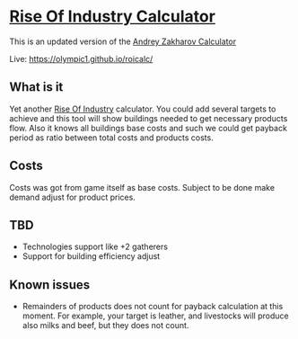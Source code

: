 # [Rise Of Industry Calculator](https://olympic1.github.io/roicalc/)

This is an updated version of the [Andrey Zakharov Calculator](https://andrey-zakharov.github.io/roicalc/)

Live: https://olympic1.github.io/roicalc/

## What is it
Yet another [Rise Of Industry](https://store.steampowered.com/app/671440/Rise_of_Industry/) calculator. You could add several targets to achieve and this tool will 
show buildings needed to get necessary products flow. Also it knows all buildings base costs and such we could 
get payback period as ratio between total costs and products costs.

## Costs
Costs was got from game itself as base costs. Subject to be done make demand adjust for product prices.

## TBD
 - Technologies support like +2 gatherers
 - Support for building efficiency adjust
 
## Known issues
 - Remainders of products does not count for payback calculation at this moment. 
 For example, your target is leather, and livestocks will produce also milks and beef, but they does not count.
   
